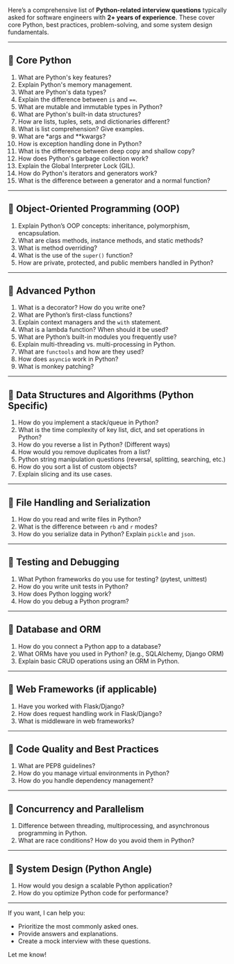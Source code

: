 Here’s a comprehensive list of **Python-related interview questions** typically asked for software engineers with **2+ years of experience**. These cover core Python, best practices, problem-solving, and some system design fundamentals.

---

## 📌 **Core Python**

1. What are Python's key features?
2. Explain Python's memory management.
3. What are Python's data types?
4. Explain the difference between `is` and `==`.
5. What are mutable and immutable types in Python?
6. What are Python's built-in data structures?
7. How are lists, tuples, sets, and dictionaries different?
8. What is list comprehension? Give examples.
9. What are \*args and \*\*kwargs?
10. How is exception handling done in Python?
11. What is the difference between deep copy and shallow copy?
12. How does Python's garbage collection work?
13. Explain the Global Interpreter Lock (GIL).
14. How do Python's iterators and generators work?
15. What is the difference between a generator and a normal function?

---

## 📌 **Object-Oriented Programming (OOP)**

1. Explain Python’s OOP concepts: inheritance, polymorphism, encapsulation.
2. What are class methods, instance methods, and static methods?
3. What is method overriding?
4. What is the use of the `super()` function?
5. How are private, protected, and public members handled in Python?

---

## 📌 **Advanced Python**

1. What is a decorator? How do you write one?
2. What are Python’s first-class functions?
3. Explain context managers and the `with` statement.
4. What is a lambda function? When should it be used?
5. What are Python’s built-in modules you frequently use?
6. Explain multi-threading vs. multi-processing in Python.
7. What are `functools` and how are they used?
8. How does `asyncio` work in Python?
9. What is monkey patching?

---

## 📌 **Data Structures and Algorithms (Python Specific)**

1. How do you implement a stack/queue in Python?
2. What is the time complexity of key list, dict, and set operations in Python?
3. How do you reverse a list in Python? (Different ways)
4. How would you remove duplicates from a list?
5. Python string manipulation questions (reversal, splitting, searching, etc.)
6. How do you sort a list of custom objects?
7. Explain slicing and its use cases.

---

## 📌 **File Handling and Serialization**

1. How do you read and write files in Python?
2. What is the difference between `rb` and `r` modes?
3. How do you serialize data in Python? Explain `pickle` and `json`.

---

## 📌 **Testing and Debugging**

1. What Python frameworks do you use for testing? (pytest, unittest)
2. How do you write unit tests in Python?
3. How does Python logging work?
4. How do you debug a Python program?

---

## 📌 **Database and ORM**

1. How do you connect a Python app to a database?
2. What ORMs have you used in Python? (e.g., SQLAlchemy, Django ORM)
3. Explain basic CRUD operations using an ORM in Python.

---

## 📌 **Web Frameworks (if applicable)**

1. Have you worked with Flask/Django?
2. How does request handling work in Flask/Django?
3. What is middleware in web frameworks?

---

## 📌 **Code Quality and Best Practices**

1. What are PEP8 guidelines?
2. How do you manage virtual environments in Python?
3. How do you handle dependency management?

---

## 📌 **Concurrency and Parallelism**

1. Difference between threading, multiprocessing, and asynchronous programming in Python.
2. What are race conditions? How do you avoid them in Python?

---

## 📌 **System Design (Python Angle)**

1. How would you design a scalable Python application?
2. How do you optimize Python code for performance?

---

If you want, I can help you:

* Prioritize the most commonly asked ones.
* Provide answers and explanations.
* Create a mock interview with these questions.

Let me know!
